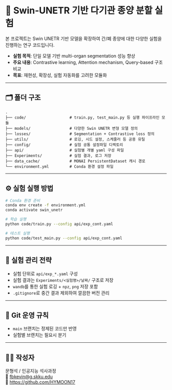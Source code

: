
# 🧠 Swin-UNETR 기반 다기관 종양 분할 실험

본 프로젝트는 Swin UNETR 기반 모델을 확장하여 간/폐 종양에 대한 다양한 실험을 진행하는 연구 코드입니다.

- **실험 목적**: 단일 모델 기반 multi-organ segmentation 성능 향상
- **주요 내용**: Contrastive learning, Attention mechanism, Query-based 구조 비교
- **목표**: 재현성, 확장성, 실험 자동화를 고려한 모듈화

---

## 🗂️ 폴더 구조

```
.
├── code/                   # train.py, test_main.py 등 실행 파이프라인 모듈
├── models/                 # 다양한 Swin UNETR 변형 모델 정의
├── losses/                 # Segmentation + Contrastive loss 정의
├── utils/                  # 로깅, 시드 설정, 스케줄러 등 공용 유틸
├── config/                 # 실험 공통 설정파일 디렉토리
├── api/                    # 실험별 개별 yaml 구성 파일
├── Experiments/            # 실험 결과, 로그 저장
├── data_cache/             # MONAI PersistentDataset 캐시 경로
└── environment.yml         # Conda 환경 설정 파일
```

---

## ⚙️ 실험 실행 방법

```bash
# Conda 환경 준비
conda env create -f environment.yml
conda activate swin_unetr

# 학습 실행
python code/train.py --config api/exp_cont.yaml

# 테스트 실행
python code/test_main.py --config api/exp_cont.yaml
```

---

## 🧪 실험 관리 전략

- 실험 단위로 `api/exp_*.yaml` 구성
- 실험 결과는 `Experiments/<실험명>/날짜/` 구조로 저장
- `wandb`를 통한 실험 로깅 + `npz`, `png` 저장 포함
- `.gitignore`로 중간 결과 제외하여 깔끔한 버전 관리

---

## 📌 Git 운영 규칙

- `main` 브랜치는 정제된 코드만 반영
- 실험별 브랜치는 필요시 분기

---

## 🙋‍♂️ 작성자

문형석 / 인공지능 석사과정  
📧 fbkevin@g.skku.edu  
🔗 https://github.com/HYMOON17
